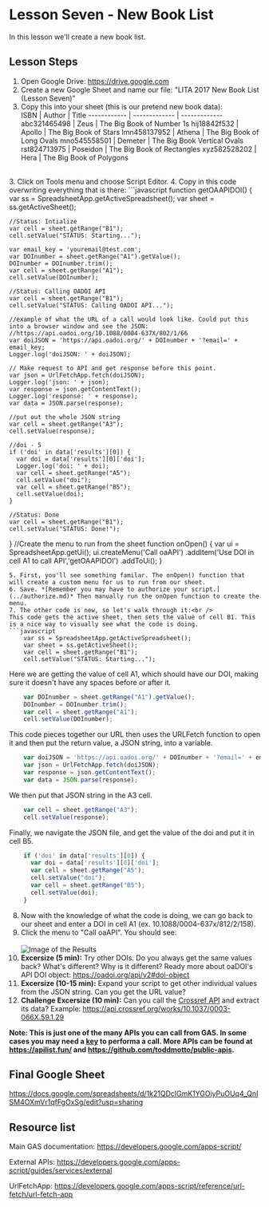 # Lesson Seven - New Book List

In this lesson we'll create a new book list.

## Lesson Steps

1. Open Google Drive: https://drive.google.com
2. Create a new Google Sheet and name our file: "LITA 2017 New Book List (Lesson Seven)"
3. Copy this into your sheet (this is our pretend new book data):<br />
ISBN | Author | Title
------------ | ------------- | -------------
abc321465498 | Zeus | The Big Book of Number 1s
hij18842f532 | Apollo | The Big Book of Stars 
lmn458137952 | Athena | The Big Book of Long Ovals
mno545558501 | Demeter | The Big Book Vertical Ovals
rst824713975 | Poseidon | The Big Book of Rectangles
xyz582528202 | Hera | The Big Book of Polygons
<br />
3. Click on Tools menu and choose Script Editor. 
4. Copy in this code overwriting everything that is there:
```javascript
function getOAAPIDOI()
{
    var ss = SpreadsheetApp.getActiveSpreadsheet();
    var sheet = ss.getActiveSheet();
  
    //Status: Intialize
    var cell = sheet.getRange("B1");
    cell.setValue("STATUS: Starting...");
    
    var email_key = 'youremail@test.com'; 
    var DOInumber = sheet.getRange("A1").getValue();
    DOInumber = DOInumber.trim();
    var cell = sheet.getRange("A1");
    cell.setValue(DOInumber);
    
    //Status: Calling OADOI API
    var cell = sheet.getRange("B1");
    cell.setValue("STATUS: Calling OADOI API...");
    
    //example of what the URL of a call would look like. Could put this into a browser window and see the JSON:
    //https://api.oadoi.org/10.1088/0004-637X/802/1/66
    var doiJSON = 'https://api.oadoi.org/' + DOInumber + '?email=' + email_key;
    Logger.log('doiJSON: ' + doiJSON);
    
    // Make request to API and get response before this point.
    var json = UrlFetchApp.fetch(doiJSON);
    Logger.log('json: ' + json);
    var response = json.getContentText();
    Logger.log('response: ' + response);
    var data = JSON.parse(response);
   	
    //put out the whole JSON string
    var cell = sheet.getRange("A3");
    cell.setValue(response);
  
    //doi - 5
    if ('doi' in data['results'][0]) {
      var doi = data['results'][0]['doi'];
      Logger.log('doi: ' + doi);
      var cell = sheet.getRange("A5");
      cell.setValue("doi");
      var cell = sheet.getRange("B5");
      cell.setValue(doi);
    }
 
    //Status: Done
    var cell = sheet.getRange("B1");
    cell.setValue("STATUS: Done!");
}
//Create the menu to run from the sheet
function onOpen() {
  var ui = SpreadsheetApp.getUi();
  ui.createMenu('Call oaAPI')
      .addItem('Use DOI in cell A1 to call API','getOAAPIDOI')
      .addToUi();
}
```
5. First, you'll see something familar. The onOpen() function that will create a custom menu for us to run from our sheet. 
6. Save. *[Remember you may have to authorize your script.](../authorize.md)* Then manually run the onOpen function to create the menu.
7. The other code is new, so let's walk through it:<br />
This code gets the active sheet, then sets the value of cell B1. This is a nice way to visually see what the code is doing.
```javascript
    var ss = SpreadsheetApp.getActiveSpreadsheet();
    var sheet = ss.getActiveSheet();
    var cell = sheet.getRange("B1");
    cell.setValue("STATUS: Starting...");
```
Here we are getting the value of cell A1, which should have our DOI, making sure it doesn't have any spaces before or after it.
```javascript
    var DOInumber = sheet.getRange("A1").getValue();
    DOInumber = DOInumber.trim();
    var cell = sheet.getRange("A1");
    cell.setValue(DOInumber);
```
This code pieces together our URL then uses the URLFetch function to open it and then put the return value, a JSON string, into a variable.
```javascript
    var doiJSON = 'https://api.oadoi.org/' + DOInumber + '?email=' + email_key;
    var json = UrlFetchApp.fetch(doiJSON);
    var response = json.getContentText();
    var data = JSON.parse(response);
```
We then put that JSON string in the A3 cell.
```javascript
    var cell = sheet.getRange("A3");
    cell.setValue(response);
```
Finally, we navigate the JSON file, and get the value of the doi and put it in cell B5.
```javascript
    if ('doi' in data['results'][0]) {
      var doi = data['results'][0]['doi'];
      var cell = sheet.getRange("A5");
      cell.setValue("doi");
      var cell = sheet.getRange("B5");
      cell.setValue(doi);
    }
```
8. Now with the knowledge of what the code is doing, we can go back to our sheet and enter a DOI in cell A1 (ex. 10.1088/0004-637x/812/2/158).
9. Click the menu to "Call oaAPI". You should see:<br /><br /> 
![Image of the Results](oaapi.png)
10. **Excersize (5 min):** Try other DOIs. Do you always get the same values back? What's different? Why is it different? Ready more about oaDOI's API DOI object: https://oadoi.org/api/v2#doi-object
11. **Excersize (10-15 min):** Expand your script to get other individual values from the JSON string. Can you get the URL value?
12. **Challenge Excersize (10 min):** Can you call the [Crossref API](https://github.com/CrossRef/rest-api-doc) and extract its data? Example: https://api.crossref.org/works/10.1037/0003-066X.59.1.29

**Note: This is just one of the many APIs you can call from GAS. In some cases you may need a [key](https://en.wikipedia.org/wiki/Application_programming_interface_key) to performa a call. More APIs can be found at https://apilist.fun/ and https://github.com/toddmotto/public-apis.**

## Final Google Sheet

https://docs.google.com/spreadsheets/d/1k21QDclGmK1YGOiyPuOUq4_QnISM4OXmVr1qfFgOxSg/edit?usp=sharing

## Resource list

Main GAS documentation: https://developers.google.com/apps-script/

External APIs: https://developers.google.com/apps-script/guides/services/external

UrlFetchApp: https://developers.google.com/apps-script/reference/url-fetch/url-fetch-app
